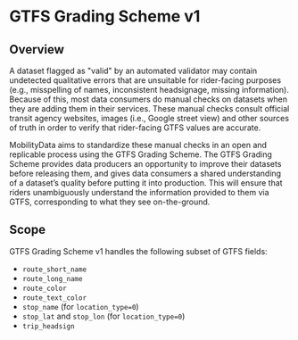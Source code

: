 # GTFS Grading Scheme v1

## Overview
A dataset flagged as "valid" by an automated validator may contain undetected qualitative errors that are unsuitable for rider-facing purposes (e.g., misspelling of names, inconsistent headsignage, missing information). Because of this, most data consumers do manual checks on datasets when they are adding them in their services. These manual checks consult official transit agency websites, images (i.e., Google street view) and other sources of truth in order to verify that rider-facing GTFS values are accurate.

MobilityData aims to standardize these manual checks in an open and replicable process using the GTFS Grading Scheme. The GTFS Grading Scheme provides data producers an opportunity to improve their datasets before releasing them, and gives data consumers a shared understanding of a dataset’s quality before putting it into production. This will ensure that riders unambiguously understand the information provided to them via GTFS, corresponding to what they see on-the-ground.

## Scope 
GTFS Grading Scheme v1 handles the following subset of GTFS fields:
- `route_short_name`
- `route_long_name`
- `route_color`
- `route_text_color`
- `stop_name` (for `location_type=0`)
- `stop_lat` and `stop_lon` (for `location_type=0`)
- `trip_headsign`
